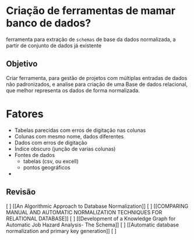 # Criação de ferramentas de mamar banco de dados?

ferramenta para extração de ``schemas`` de base da dados normalizada, a partir de conjunto de dados já existente 



## Objetivo

Criar ferramenta, para gestão de projetos com múltiplas entradas de dados não padronizados,  e analise para criação de uma Base de dados relacional, que melhor representa os dados de forma normalizada.

# Fatores

- Tabelas parecidas com erros de digitação nas colunas 
- Colunas com mesmo nome, dados diferentes
-  Dados com erros de digitação
- Índice obscuro (junção de varias colunas)
- Fontes de dados
	- tabelas (csv, ou excell)
	- pontos geográficos
- 




## Revisão

[ ]  [[An Algorithmic Approach to Database Normalization]]
[ ]  [[COMPARING MANUAL AND AUTOMATIC NORMALIZATION TECHNIQUES FOR RELATIONAL DATABASE]]
[ ]  [[Development of a Knowledge Graph for Automatic Job Hazard Analysis- The Schema]]
[ ]  [[Automatic database normalization and primary key generation]]
[ ]  